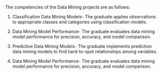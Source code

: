 The competencies of the Data Mining projects are as follows:

1) Classification Data Mining Models- 
  The graduate applies observations to appropriate classes and categories using classification models.

2) Data Mining Model Performance-
  The graduate evaluates data mining model performance for precision, accuracy, and model comparison.

3) Predictive Data Mining Models-
  The graduate implements prediction data mining models to find hard-to-spot relationships among variables.

4) Data Mining Model Performance-
  The graduate evaluates data mining model performance for precision, accuracy, and model comparison.
